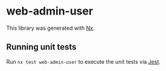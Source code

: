 # web-admin-user

This library was generated with [Nx](https://nx.dev).

## Running unit tests

Run `nx test web-admin-user` to execute the unit tests via [Jest](https://jestjs.io).
